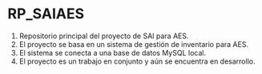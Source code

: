 # RP_SAIAES

1. Repositorio principal del proyecto de SAI para AES.
2. El proyecto se basa en un sistema de gestión de inventario para AES.
3. El sistema se conecta a una base de datos MySQL local.
4. El proyecto es un trabajo en conjunto y aún se encuentra en desarrollo.
